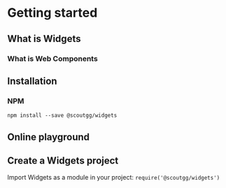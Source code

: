 # Getting started

## What is Widgets

### What is Web Components

## Installation
### NPM
```npm install --save @scoutgg/widgets```

## Online playground

## Create a Widgets project
Import Widgets as a module in your project:
```require('@scoutgg/widgets')```
